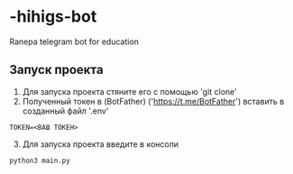 # -hihigs-bot
Ranepa telegram bot for education 

## Запуск проекта

1. Для запуска проекта стяните его с помощью 'git clone'
2. Полученный токен в (BotFather) ('https://t.me/BotFather') вставить в созданный файл '.env'

```
TOKEN=<ВАШ ТОКЕН>
```

3. Для запуска проекта введите в консоли 

```
python3 main.py 
```

